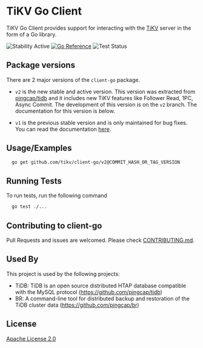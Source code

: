 # TiKV Go Client

TiKV Go Client provides support for interacting with the [TiKV](https://github.com/tikv/tikv) server in the form of a Go library.

![Stability Active](https://img.shields.io/badge/Stability-Active-yellow)
[![Go Reference](https://pkg.go.dev/badge/github.com/tikv/client-go/v2.svg)](https://pkg.go.dev/github.com/tikv/client-go/v2)
![Test Status](https://github.com/tikv/client-go/actions/workflows/test.yml/badge.svg?branch=v2)


## Package versions

There are 2 major versions of the `client-go` package.

- `v2` is the new stable and active version. This version was extracted from [pingcap/tidb](https://github.com/pingcap/tidb) and it includes new TiKV features like Follower Read, 1PC, Async Commit. The development of this version is on the `v2` branch. The documentation for this version is below.

- `v1` is the previous stable version and is only maintained for bug fixes. You can read the documentation [here](https://tikv.org/docs/4.0/reference/clients/go/).

## Usage/Examples

```bash
  go get github.com/tikv/client-go/v2@COMMIT_HASH_OR_TAG_VERSION
```

## Running Tests

To run tests, run the following command

```bash
  go test ./...
```

## Contributing to client-go

Pull Requests and issues are welcomed. Please check [CONTRIBUTING.md](./CONTRIBUTING.md).

## Used By

This project is used by the following projects:

- TiDB: TiDB is an open source distributed HTAP database compatible with the MySQL protocol (https://github.com/pingcap/tidb)
- BR: A command-line tool for distributed backup and restoration of the TiDB cluster data (https://github.com/pingcap/br)

## License

[Apache License 2.0](http://www.apache.org/licenses/LICENSE-2.0)
